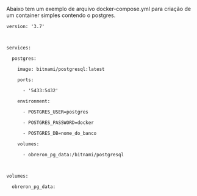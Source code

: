 Abaixo tem um exemplo de arquivo docker-compose.yml para criação de um container simples contendo o postgres.

```
version: '3.7'

  

services:

  postgres:

    image: bitnami/postgresql:latest

    ports:

      - '5433:5432'

    environment:

      - POSTGRES_USER=postgres

      - POSTGRES_PASSWORD=docker

      - POSTGRES_DB=nome_do_banco

    volumes:

      - obreron_pg_data:/bitnami/postgresql

  

volumes:

  obreron_pg_data:
```